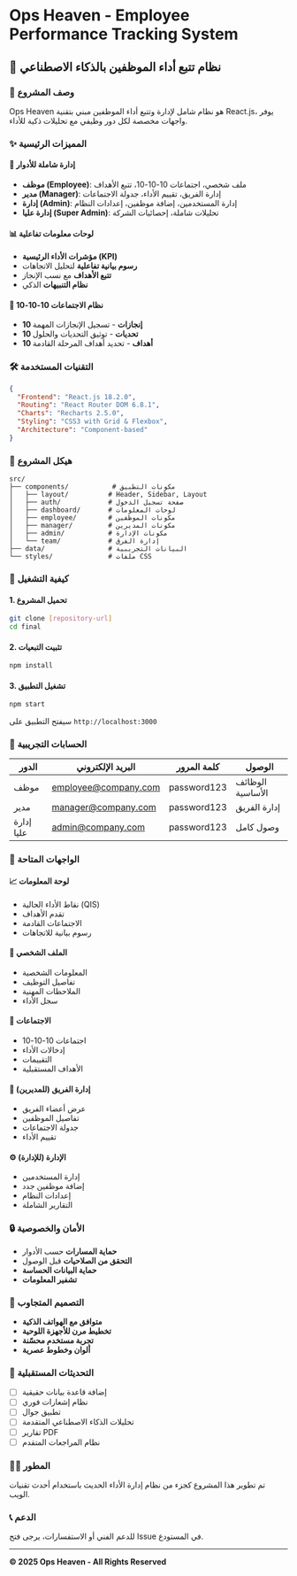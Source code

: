 # Ops Heaven - Employee Performance Tracking System

## 🌟 نظام تتبع أداء الموظفين بالذكاء الاصطناعي

### 📝 وصف المشروع
Ops Heaven هو نظام شامل لإدارة وتتبع أداء الموظفين مبني بتقنية React.js، يوفر واجهات مخصصة لكل دور وظيفي مع تحليلات ذكية للأداء.

### ✨ المميزات الرئيسية

#### 🏢 إدارة شاملة للأدوار
- **موظف (Employee)**: ملف شخصي، اجتماعات 10-10-10، تتبع الأهداف
- **مدير (Manager)**: إدارة الفريق، تقييم الأداء، جدولة الاجتماعات  
- **إدارة (Admin)**: إدارة المستخدمين، إضافة موظفين، إعدادات النظام
- **إدارة عليا (Super Admin)**: تحليلات شاملة، إحصائيات الشركة

#### 📊 لوحات معلومات تفاعلية
- **مؤشرات الأداء الرئيسية (KPI)**
- **رسوم بيانية تفاعلية** لتحليل الاتجاهات
- **تتبع الأهداف** مع نسب الإنجاز
- **نظام التنبيهات** الذكي

#### 🤝 نظام الاجتماعات 10-10-10
- **10 إنجازات** - تسجيل الإنجازات المهمة
- **10 تحديات** - توثيق التحديات والحلول
- **10 أهداف** - تحديد أهداف المرحلة القادمة

### 🛠️ التقنيات المستخدمة

```json
{
  "Frontend": "React.js 18.2.0",
  "Routing": "React Router DOM 6.8.1", 
  "Charts": "Recharts 2.5.0",
  "Styling": "CSS3 with Grid & Flexbox",
  "Architecture": "Component-based"
}
```

### 📁 هيكل المشروع

```
src/
├── components/           # مكونات التطبيق
│   ├── layout/          # Header, Sidebar, Layout
│   ├── auth/            # صفحة تسجيل الدخول
│   ├── dashboard/       # لوحات المعلومات
│   ├── employee/        # مكونات الموظفين
│   ├── manager/         # مكونات المديرين
│   ├── admin/           # مكونات الإدارة
│   └── team/            # إدارة الفرق
├── data/                # البيانات التجريبية
└── styles/              # ملفات CSS
```

### 🚀 كيفية التشغيل

#### 1. تحميل المشروع
```bash
git clone [repository-url]
cd final
```

#### 2. تثبيت التبعيات
```bash
npm install
```

#### 3. تشغيل التطبيق
```bash
npm start
```

سيفتح التطبيق على `http://localhost:3000`

### 👥 الحسابات التجريبية

| الدور | البريد الإلكتروني | كلمة المرور | الوصول |
|-------|------------------|-------------|---------|
| موظف | employee@company.com | password123 | الوظائف الأساسية |
| مدير | manager@company.com | password123 | إدارة الفريق |
| إدارة عليا | admin@company.com | password123 | وصول كامل |

### 🎨 الواجهات المتاحة

#### 📈 لوحة المعلومات
- نقاط الأداء الحالية (QIS)
- تقدم الأهداف
- الاجتماعات القادمة
- رسوم بيانية للاتجاهات

#### 👤 الملف الشخصي
- المعلومات الشخصية
- تفاصيل التوظيف
- الملاحظات المهنية
- سجل الأداء

#### 📅 الاجتماعات
- اجتماعات 10-10-10
- إدخالات الأداء
- التقييمات
- الأهداف المستقبلية

#### 👥 إدارة الفريق (للمديرين)
- عرض أعضاء الفريق
- تفاصيل الموظفين
- جدولة الاجتماعات
- تقييم الأداء

#### ⚙️ الإدارة (للإدارة)
- إدارة المستخدمين
- إضافة موظفين جدد
- إعدادات النظام
- التقارير الشاملة

### 🔒 الأمان والخصوصية
- **حماية المسارات** حسب الأدوار
- **التحقق من الصلاحيات** قبل الوصول
- **حماية البيانات الحساسة**
- **تشفير المعلومات**

### 📱 التصميم المتجاوب
- **متوافق مع الهواتف الذكية**
- **تخطيط مرن للأجهزة اللوحية**
- **تجربة مستخدم محسّنة**
- **ألوان وخطوط عصرية**

### 🔄 التحديثات المستقبلية
- [ ] إضافة قاعدة بيانات حقيقية
- [ ] نظام إشعارات فوري
- [ ] تطبيق جوال
- [ ] تحليلات الذكاء الاصطناعي المتقدمة
- [ ] تقارير PDF
- [ ] نظام المراجعات المتقدم

### 👨‍💻 المطور
تم تطوير هذا المشروع كجزء من نظام إدارة الأداء الحديث باستخدام أحدث تقنيات الويب.

### 📞 الدعم
للدعم الفني أو الاستفسارات، يرجى فتح Issue في المستودع.

---

**© 2025 Ops Heaven - All Rights Reserved**